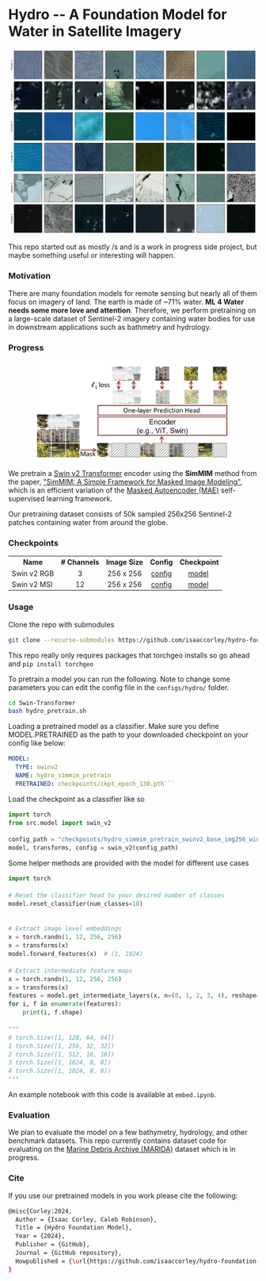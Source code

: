 # Hydro -- A Foundation Model for Water in Satellite Imagery

<p align="center">
    <img src="./assets/image.jpg" width="500"/><br/>
</p>

This repo started out as mostly /s and is a work in progress side project, but maybe something useful or interesting will happen.

### Motivation

There are many foundation models for remote sensing but nearly all of them focus on imagery of land. The earth is made of ~71% water. **ML 4 Water needs some more love and attention**. Therefore, we perform pretraining on a large-scale dataset of Sentinel-2 imagery containing water bodies for use in downstream applications such as bathmetry and hydrology.

### Progress

<p align="center">
    <img src="./assets/simmim.jpg" width="400"/><br/>
</p>

We pretrain a [Swin v2 Transformer](https://arxiv.org/abs/2111.09883) encoder using the **SimMIM** method from the paper, ["SimMIM: A Simple Framework for Masked Image Modeling"](https://arxiv.org/abs/2111.09886), which is an efficient variation of the [Masked Autoencoder (MAE)](https://arxiv.org/abs/2111.06377) self-supervised learning framework.

Our pretraining dataset consists of 50k sampled 256x256 Sentinel-2 patches containing water from around the globe.

### Checkpoints

<table><tbody>
<!-- START TABLE -->
<!-- TABLE HEADER -->
<th valign="bottom">Name</th>
<th valign="bottom"># Channels</th>
<th valign="bottom">Image Size</th>
<th valign="bottom">Config</th>
<th valign="bottom">Checkpoint</th>
<!-- TABLE BODY -->
<!-- ROW: faster_rcnn_R_50_C4_1x -->
 <tr><td align="left">Swin v2 RGB</td>
<td align="center">3</td>
<td align="center">256 x 256</td>
<td align="center"><a href="checkpoints/swin-v2-rgb/config.yaml">config</a></td>
<td align="center"><a href="https://huggingface.co/isaaccorley/hydro-foundation-model/blob/main/swin-v2-rgb/ckpt_epoch_799.pth">model</a>&nbsp;</a></td>

</tr>
<!-- ROW: faster_rcnn_R_50_DC5_1x -->
 <tr><td align="left">Swin v2 MSI</td>
<td align="center">12</td>
<td align="center">256 x 256</td>
<td align="center"><a href="checkpoints/swin-v2-msi/config.yaml">config</a></td>
<td align="center"><a href="https://huggingface.co/isaaccorley/hydro-foundation-model/blob/main/swin-v2-msi/ckpt_epoch_799.pth">model</a>&nbsp;</td>
</tr>
</tbody></table>

### Usage

Clone the repo with submodules

```bash
git clone --recurse-submodules https://github.com/isaaccorley/hydro-foundation-model.git
```

This repo really only requires packages that torchgeo installs so go ahead and `pip install torchgeo`

To pretrain a model you can run the following. Note to change some parameters you can edit the config file in the `configs/hydro/` folder.

```bash
cd Swin-Transformer
bash hydro_pretrain.sh
```

Loading a pretrained model as a classifier. Make sure you define MODEL.PRETRAINED as the path to your downloaded checkpoint on your config like below:

```yaml
MODEL:
  TYPE: swinv2
  NAME: hydro_simmim_pretrain
  PRETRAINED: checkpoints/ckpt_epoch_130.pth```
```

Load the checkpoint as a classifier like so

```python
import torch
from src.model import swin_v2

config_path = "checkpoints/hydro_simmim_pretrain_swinv2_base_img256_window16_800ep.yaml"
model, transforms, config = swin_v2(config_path)
```

Some helper methods are provided with the model for different use cases

```python
import torch

# Reset the classifier head to your desired number of classes
model.reset_classifier(num_classes=10)


# Extract image level embeddings
x = torch.randn(1, 12, 256, 256)
x = transforms(x)
model.forward_features(x)  # (1, 1024)

# Extract intermediate feature maps
x = torch.randn(1, 12, 256, 256)
x = transforms(x)
features = model.get_intermediate_layers(x, n=(0, 1, 2, 3, 4), reshape=True)
for i, f in enumerate(features):
    print(i, f.shape)

"""
0 torch.Size([1, 128, 64, 64])
1 torch.Size([1, 256, 32, 32])
2 torch.Size([1, 512, 16, 16])
3 torch.Size([1, 1024, 8, 8])
4 torch.Size([1, 1024, 8, 8])
"""
```

An example notebook with this code is available at `embed.ipynb`.

### Evaluation

We plan to evaluate the model on a few bathymetry, hydrology, and other benchmark datasets. This repo currently contains dataset code for evaluating on the [Marine Debris Archive (MARIDA)](https://marine-debris.github.io/) dataset which is in progress.

### Cite

If you use our pretrained models in you work please cite the following:

```bash
@misc{Corley:2024,
  Author = {Isaac Corley, Caleb Robinson},
  Title = {Hydro Foundation Model},
  Year = {2024},
  Publisher = {GitHub},
  Journal = {GitHub repository},
  Howpublished = {\url{https://github.com/isaaccorley/hydro-foundation-model}}
}
```
